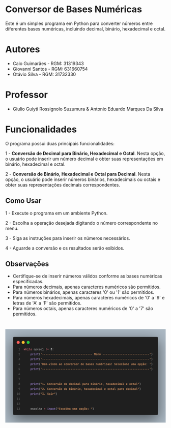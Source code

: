 # Conversor de Bases Numéricas
Este é um simples programa em Python para converter números entre diferentes bases numéricas, incluindo decimal, binário, hexadecimal e octal.

# Autores
- Caio Guimarães - RGM: 31319343
- Giovanni Santos - RGM: 631660754
- Otávio Silva - RGM: 31732330

# Professor 
- Giulio Guiyti Rossignolo Suzumura & Antonio Eduardo Marques Da Silva

# Funcionalidades
O programa possui duas principais funcionalidades:

1 - **Conversão de Decimal para Binário, Hexadecimal e Octal**. Nesta opção, o usuário pode inserir um número decimal e obter suas representações em binário, hexadecimal e octal.

2 - **Conversão de Binário, Hexadecimal e Octal para Decimal**. Nesta opção, o usuário pode inserir números binários, hexadecimais ou octais e obter suas representações decimais correspondentes.

## Como Usar

1 - Execute o programa em um ambiente Python.

2 - Escolha a operação desejada digitando o número correspondente no menu.

3 - Siga as instruções para inserir os números necessários.

4 - Aguarde a conversão e os resultados serão exibidos.


## Observações

- Certifique-se de inserir números válidos conforme as bases numéricas especificadas.
- Para números decimais, apenas caracteres numéricos são permitidos.
- Para números binários, apenas caracteres '0' ou '1' são permitidos.
- Para números hexadecimais, apenas caracteres numéricos de '0' a '9' e letras de 'A' a 'F' são permitidos.
- Para números octais, apenas caracteres numéricos de '0' a '7' são permitidos.


#
![dimensional_model](code.png)


